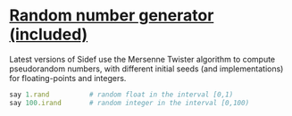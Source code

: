 [1]: http://rosettacode.org/wiki/Random_number_generator_(included)

# [Random number generator (included)][1]

Latest versions of Sidef use the Mersenne Twister algorithm to compute pseudorandom numbers, with different initial seeds (and implementations) for floating-points and integers.

```ruby
say 1.rand          # random float in the interval [0,1)
say 100.irand       # random integer in the interval [0,100)
```